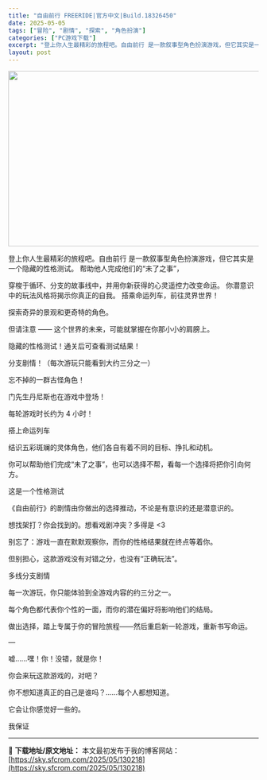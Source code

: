 ```yaml
---
title: "自由前行 FREERIDE|官方中文|Build.18326450"
date: 2025-05-05
tags: ["冒险", "剧情", "探索", "角色扮演"]
categories: ["PC游戏下载"]
excerpt: "登上你人生最精彩的旅程吧。自由前行 是一款叙事型角色扮演游戏，但它其实是一个隐藏的性格测试。 帮助他人完成他们的“未了之事”， 穿梭于循环、分支的故事线中，并用你新获得的心灵遥控力改变命运。 你潜意识中的玩法风格将揭示你真正的自我。 搭乘命运列车，前往灵界世界！ 探索奇异的景观和更奇特的角色。 但请&hellip;"
layout: post
---
```


<img class="aligncenter size-full wp-image-130189" src="https://sky.sfcrom.com/wp-content/uploads/2025/05/2025050503330152.webp" alt="" width="616" height="353" />

登上你人生最精彩的旅程吧。自由前行 是一款叙事型角色扮演游戏，但它其实是一个隐藏的性格测试。 帮助他人完成他们的“未了之事”，

穿梭于循环、分支的故事线中，并用你新获得的心灵遥控力改变命运。 你潜意识中的玩法风格将揭示你真正的自我。 搭乘命运列车，前往灵界世界！

探索奇异的景观和更奇特的角色。

但请注意 —— 这个世界的未来，可能就掌握在你那小小的肩膀上。

隐藏的性格测试！通关后可查看测试结果！

分支剧情！（每次游玩只能看到大约三分之一）

忘不掉的一群古怪角色！

门先生丹尼斯也在游戏中登场！

每轮游戏时长约为 4 小时！

搭上命运列车

结识五彩斑斓的灵体角色，他们各自有着不同的目标、挣扎和动机。

你可以帮助他们完成“未了之事”，也可以选择不帮，看每一个选择将把你引向何方。

这是一个性格测试

《自由前行》的剧情由你做出的选择推动，不论是有意识的还是潜意识的。

想找架打？你会找到的。想看戏剧冲突？多得是 &lt;3

别忘了：游戏一直在默默观察你，而你的性格结果就在终点等着你。

但别担心，这款游戏没有对错之分，也没有“正确玩法”。

多线分支剧情

每一次游玩，你只能体验到全游戏内容的约三分之一。

每个角色都代表你个性的一面，而你的潜在偏好将影响他们的结局。

做出选择，踏上专属于你的冒险旅程——然后重启新一轮游戏，重新书写命运。

—

嘘……嘿！你！没错，就是你！

你会来玩这款游戏的，对吧？

你不想知道真正的自己是谁吗？……每个人都想知道。

它会让你感觉好一些的。

我保证

---
📖 **下载地址/原文地址：** 本文最初发布于我的博客网站：[https://sky.sfcrom.com/2025/05/130218](https://sky.sfcrom.com/2025/05/130218)
